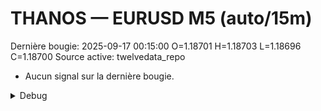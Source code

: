 # THANOS — EURUSD M5 (auto/15m)
Dernière bougie: 2025-09-17 00:15:00  O=1.18701  H=1.18703  L=1.18696  C=1.18700
Source active: twelvedata_repo

- Aucun signal sur la dernière bougie.

<details><summary>Debug</summary>

- TD_API_KEY manquant.

</details>